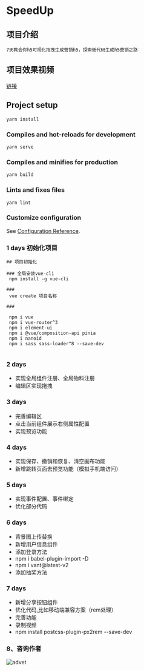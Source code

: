 # SpeedUp

## 项目介绍

```
7天教会你h5可视化拖拽生成营销h5，探索低代码生成h5营销之路
```
## 项目效果视频

[链接](https://img.soogif.com/video/2ea0a32107264b96b8fd778257b95eb4.mp4)
## Project setup
```
yarn install
```

### Compiles and hot-reloads for development
```
yarn serve
```

### Compiles and minifies for production
```
yarn build
```

### Lints and fixes files
```
yarn lint
```

### Customize configuration
See [Configuration Reference](https://cli.vuejs.org/config/).



### 1 days 初始化项目

```
## 项目初始化

### 全局安装vue-cli
 npm install -g vue-cli

###
 vue create 项目名称

### 

 npm i vue 
 npm i vue-router^3
 npm i element-ui
 npm i @vue/composition-api pinia 
 npm i nanoid 
 npm i sass sass-loader^8 --save-dev
 
```

### 2 days 

* 实现全局组件注册、全局物料注册
* 编辑区实现拖拽


### 3 days

* 完善编辑区
* 点击当前组件展示右侧属性配置
* 实现预览功能

### 4 days

* 实现保存、撤销和恢复、清空画布功能
* 新增跳转页面去预览功能（模拟手机端访问）

### 5 days


* 实现事件配置、事件绑定
* 优化部分代码


### 6 days


* 背景图上传替换
* 新增用户信息组件
* 添加登录方法
* npm i babel-plugin-import -D
*  npm i vant@latest-v2
* 添加抽奖方法

### 7 days

* 新增分享按钮组件
* 优化代码,比如移动端兼容方案（rem处理）
* 完善功能
* 录制视频
* npm install postcss-plugin-px2rem --save-dev


### 8、咨询作者

![advet](https://camo.githubusercontent.com/4dd4816fde9a08c5d9fcd91698f0c2543c570a06087b6ca18661f7234d5a796f/68747470733a2f2f61637469766974792d7572742e6f73732d636e2d6265696a696e672e616c6979756e63732e636f6d2f6563697469632f2545362538382539312545372539412538342e6a7067)


